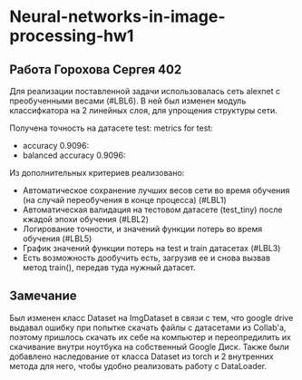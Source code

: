 # Neural-networks-in-image-processing-hw1

## Работа Горохова Сергея 402

Для реализации поставленной задачи использовалась сеть alexnet с преобученными весами (#LBL6). В ней был изменен модуль классифкатора на 2 линейных слоя, для упрощения структуры сети.

Получена точность на датасете test:
metrics for test:
 * accuracy 0.9096:
 * balanced accuracy 0.9096:

Из дополнительных критериев реализовано:
 * Автоматическое сохранение лучших весов сети во время обучения (на случай переобучения в конце процесса) (#LBL1)
 * Автоматическая валидация на тестовом датасете (test_tiny) после кжадой эпохи обучения (#LBL2)
 * Логирование точности, и значений функции потерь во время обучения (#LBL5)
 * График значений функции потерь на test и train датасетах (#LBL3)
 * Есть возможность дообучить есть, загрузив ее и снова вызвав метод train(), передав туда нужный датасет.

## Замечание
Был изменен класс Dataset на ImgDataset в связи с тем, что google drive выдавал ошибку при попытке скачать файлы с датасетами из Collab'а, поэтому пришлось скачать их себе на компьютер и переопредилить их скачивание внутри ноутбука на собственный Google Диск.
Также были добавлено наследование от класса Dataset из torch и 2 внутренних метода для него, чтобы удобно реализовать работу с DataLoader.

